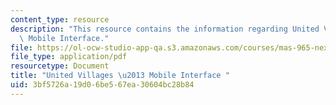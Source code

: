 ```yaml
---
content_type: resource
description: "This resource contains the information regarding United Villages \u2013\
  \ Mobile Interface."
file: https://ol-ocw-studio-app-qa.s3.amazonaws.com/courses/mas-965-nextlab-i-designing-mobile-technologies-for-the-next-billion-users-fall-2008/3bf5726a19d06be567ea30604bc28b84_MITMAS_965F08_mcomm_m1.pdf
file_type: application/pdf
resourcetype: Document
title: "United Villages \u2013 Mobile Interface "
uid: 3bf5726a-19d0-6be5-67ea-30604bc28b84
---
```

